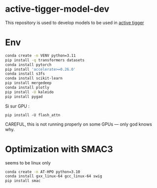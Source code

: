 # active-tigger-model-dev
This repository is used to develop models to be used in [active tigger](https://github.com/emilienschultz/activetigger)

# Env
```bash
conda create -n VENV python=3.11
pip install -q transformers datasets
conda install pytorch
pip install 'accelerate>=0.26.0'
conda install s3fs
conda install scikit-learn
pip install mergedeep
conda install plotly
pip install -U kaleido
pip install pygad
```
Si sur GPU : 
```
pip install -U flash_attn
```

CAREFUL, this is not running properly on some GPUs — only god knows why.

# Optimization with SMAC3
seems to be linux only
```bash
conda create -n AT-HPO python=3.10
conda install gxx_linux-64 gcc_linux-64 swig
pip install smac
```
